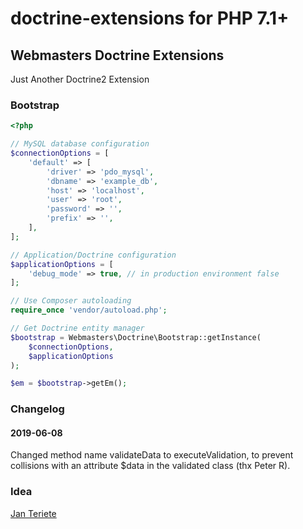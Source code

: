 # doctrine-extensions for PHP 7.1+

## Webmasters Doctrine Extensions

Just Another Doctrine2 Extension

### Bootstrap

```php
<?php

// MySQL database configuration
$connectionOptions = [
    'default' => [
        'driver' => 'pdo_mysql',
        'dbname' => 'example_db',
        'host' => 'localhost',
        'user' => 'root',
        'password' => '',
        'prefix' => '',
    ],
];

// Application/Doctrine configuration
$applicationOptions = [
    'debug_mode' => true, // in production environment false
];

// Use Composer autoloading
require_once 'vendor/autoload.php';

// Get Doctrine entity manager
$bootstrap = Webmasters\Doctrine\Bootstrap::getInstance(
    $connectionOptions,
    $applicationOptions
);

$em = $bootstrap->getEm();

```

### Changelog
#### 2019-06-08
Changed method name validateData to executeValidation, to prevent collisions with an attribute $data in the validated class (thx Peter R).

### Idea
[Jan Teriete](https://twitter.com/jteriete)